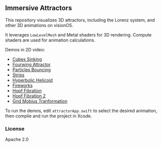 ## Immersive Attractors

This repository visualizes 3D attractors, including the Lorenz system, and other 3D animations on visionOS.

It leverages `LowLevelMesh` and Metal shaders for 3D rendering. Compute shaders are used for animation calculations.

Demos in 2D video:

- [Cubes Sinking](https://www.bilibili.com/video/BV1onXUYMESX/)
- [Fourwing Attractor](https://www.bilibili.com/video/BV1CaNDeQETC/)
- [Particles Bouncing](https://www.bilibili.com/video/BV1dXKLe5EkG/)
- [Strips](https://www.bilibili.com/video/BV1hAKjeBEcX/)
- [Hyperbolic Helicoid](https://www.bilibili.com/video/BV1oxANe3ESK/)
- [Fireworks](https://www.bilibili.com/video/BV1rhAsezEY4/)
- [Hopf Fibration](https://www.bilibili.com/video/BV15FP7erEok/)
- [Hopf Fibration 2](https://www.bilibili.com/video/BV1inXUYMEW6/)
- [Grid Mobius Tranformation](https://www.bilibili.com/video/BV1wf9PYtE5h/)

To run the demos, edit `attractorApp.swift` to select the desired animation, then compile and run the project in Xcode.

### License

Apache 2.0
